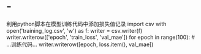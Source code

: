 # -
利用python脚本在模型训练代码中添加损失值记录
import csv
with open('training_log.csv', 'w') as f:
    writer = csv.writer(f)
    writer.writerow(['epoch', 'train_loss', 'val_mae'])
    for epoch in range(100):
        # ...训练代码...
        writer.writerow([epoch, loss.item(), val_mae])
